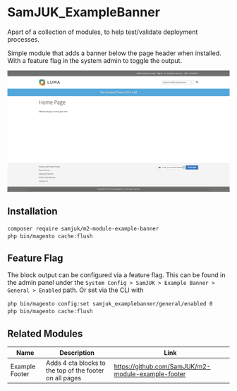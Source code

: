 # SamJUK_ExampleBanner

Apart of a collection of modules, to help test/validate deployment processes.

Simple module that adds a banner below the page header when installed. With a feature flag in the system admin to toggle the output.

![Screenshot of the example banner](./example-banner.png)

## Installation
```sh
composer require samjuk/m2-module-example-banner
php bin/magento cache:flush
```

## Feature Flag
The block output can be configured via a feature flag. This can be found in the admin panel under the `System Config > SamJUK > Example Banner > General > Enabled` path. Or set via the CLI with
```sh
php bin/magento config:set samjuk_examplebanner/general/enabled 0
php bin/magento cache:flush
```

## Related Modules

Name | Description | Link
--- | --- | ---
Example Footer | Adds 4 cta blocks to the top of the footer on all pages | https://github.com/SamJUK/m2-module-example-footer
